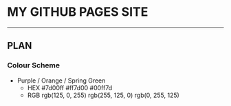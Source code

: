 # MY GITHUB PAGES SITE
---
## PLAN
### Colour Scheme

- Purple / Orange / Spring Green
    - HEX #7d00ff #ff7d00 #00ff7d
    - RGB rgb(125, 0, 255) rgb(255, 125, 0) rgb(0, 255, 125)
